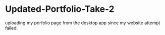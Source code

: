 # Updated-Portfolio-Take-2
 uploading my porfolio page from the desktop app since my website attempt failed.
